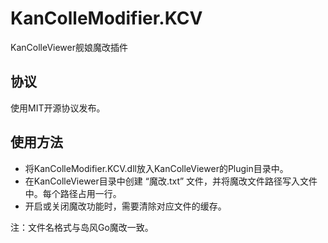 KanColleModifier.KCV
====================
KanColleViewer舰娘魔改插件

协议
--------------------
使用MIT开源协议发布。

使用方法
--------------------
* 将KanColleModifier.KCV.dll放入KanColleViewer的Plugin目录中。
* 在KanColleViewer目录中创建 “魔改.txt” 文件，并将魔改文件路径写入文件中。每个路径占用一行。
* 开启或关闭魔改功能时，需要清除对应文件的缓存。

注：文件名格式与岛风Go魔改一致。
